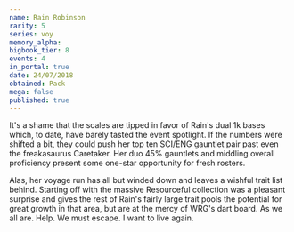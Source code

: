 ```yaml
---
name: Rain Robinson
rarity: 5
series: voy
memory_alpha:
bigbook_tier: 8
events: 4
in_portal: true
date: 24/07/2018
obtained: Pack
mega: false
published: true
---
```


It's a shame that the scales are tipped in favor of Rain's dual 1k bases which, to date, have barely tasted the event spotlight. If the numbers were shifted a bit, they could push her top ten SCI/ENG gauntlet pair past even the freakasaurus Caretaker. Her duo 45% gauntlets and middling overall proficiency present some one-star opportunity for fresh rosters.

Alas, her voyage run has all but winded down and leaves a wishful trait list behind. Starting off with the massive Resourceful collection was a pleasant surprise and gives the rest of Rain's fairly large trait pools the potential for great growth in that area, but are at the mercy of WRG's dart board. As we all are. Help. We must escape. I want to live again.
